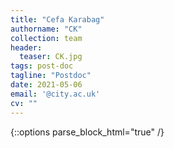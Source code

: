 ```yaml
---
title: "Cefa Karabag"
authorname: "CK"
collection: team
header:
  teaser: CK.jpg
tags: post-doc
tagline: "Postdoc"
date: 2021-05-06
email: '@city.ac.uk'
cv: ""
---
```

{::options parse_block_html="true" /}

<p align= "justify">
